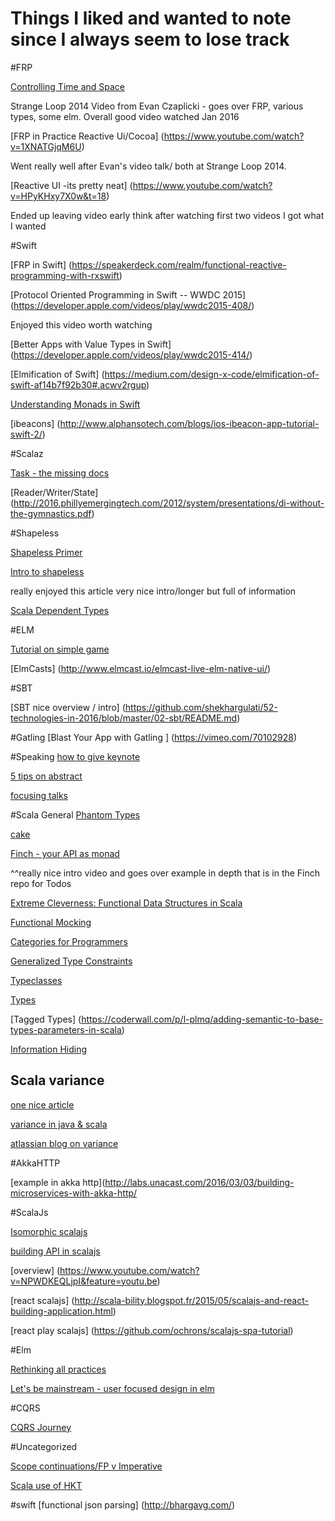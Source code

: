 # Things I liked and wanted to note since I always seem to lose track


#FRP


[Controlling Time and Space](https://www.youtube.com/watch?v=Agu6jipKfYw)

Strange Loop 2014 Video from Evan Czaplicki - goes over FRP, various types, some elm. Overall good video watched Jan 2016

[FRP in Practice Reactive Ui/Cocoa] (https://www.youtube.com/watch?v=1XNATGjqM6U)

Went really well after Evan's video talk/ both at Strange Loop 2014. 

[Reactive UI -its pretty neat] (https://www.youtube.com/watch?v=HPyKHxy7X0w&t=18)

Ended up leaving video early think after watching first two videos I got what I wanted

#Swift

[FRP in Swift] (https://speakerdeck.com/realm/functional-reactive-programming-with-rxswift)

[Protocol Oriented Programming in Swift -- WWDC 2015] (https://developer.apple.com/videos/play/wwdc2015-408/)

Enjoyed this video worth watching

[Better Apps with Value Types in Swift] (https://developer.apple.com/videos/play/wwdc2015-414/)

[Elmification of Swift] (https://medium.com/design-x-code/elmification-of-swift-af14b7f92b30#.acwv2rgup)

[Understanding Monads in Swift](https://realm.io/news/slug-andy-bartholomew-understand-monads-one-weird-trick/)

[ibeacons] (http://www.alphansotech.com/blogs/ios-ibeacon-app-tutorial-swift-2/)


#Scalaz

[Task - the missing docs](http://timperrett.com/2014/07/20/scalaz-task-the-missing-documentation/) 

[Reader/Writer/State] (http://2016.phillyemergingtech.com/2012/system/presentations/di-without-the-gymnastics.pdf)

#Shapeless

[Shapeless Primer](https://rnduja.github.io/2016/01/19/a_shapeless_primer/)

[Intro to shapeless](http://jto.github.io/articles/getting-started-with-shapeless/)

really enjoyed this article very nice intro/longer but full of information

[Scala Dependent Types](http://rnduja.github.io/2015/10/07/scala-dependent-types/)

#ELM

[Tutorial on simple game](https://tech.zalando.com/blog/using-elm-to-create-a-fun-game-in-just-five-days/)

[ElmCasts] (http://www.elmcast.io/elmcast-live-elm-native-ui/)



#SBT

[SBT nice overview / intro] (https://github.com/shekhargulati/52-technologies-in-2016/blob/master/02-sbt/README.md)

#Gatling
[Blast Your App with Gatling ] (https://vimeo.com/70102928)

#Speaking
[how to give keynote](https://medium.com/@chadfowler/how-to-give-a-keynote-9cc61abb6ec8#.gifwzfc5n)

[5 tips on abstract](http://tech.noredink.com/post/138031621973/five-quick-tips-for-submitting-conference-talks)

[focusing talks](https://www.facebook.com/note.php?note_id=536820369684165)

#Scala General
[Phantom Types](http://danielwestheide.com/blog/2015/06/28/put-your-writes-where-your-master-is-compile-time-restriction-of-slick-effect-types.html)

[cake](http://www.andrewrollins.com/2014/08/07/scala-cake-pattern-self-type-annotations-vs-inheritance/)

[Finch - your API as monad](https://skillsmatter.com/skillscasts/6876-finch-your-rest-api-as-a-monad)

^^really nice intro video and goes over example in depth that is in the Finch repo for Todos

[Extreme Cleverness: Functional Data Structures in Scala](https://vimeo.com/28760673?ref=tw-share)

[Functional Mocking](https://vimeo.com/125038982)

[Categories for Programmers](http://www.infoq.com/presentations/categories-functional-programming)

[Generalized Type Constraints](http://blog.bruchez.name/2015/11/generalized-type-constraints-in-scala.html?m=1)

[Typeclasses](https://ropas.snu.ac.kr/~bruno/papers/TypeClasses.pdf)

[Types](http://ktoso.github.io/scala-types-of-types/)

[Tagged Types] (https://coderwall.com/p/l-plmq/adding-semantic-to-base-types-parameters-in-scala)

[Information Hiding](http://typelevel.org/blog/2016/03/13/information-hiding.html)

## Scala variance

[one nice article](http://blog.kamkor.me/Covariance-And-Contravariance-In-Scala/)

[variance in java & scala](https://medium.com/@sinisalouc/variance-in-java-and-scala-63af925d21dc#.wxm4xxpuz)

[atlassian blog on variance](http://blogs.atlassian.com/2013/01/covariance-and-contravariance-in-scala/)

#AkkaHTTP

[example in akka http](http://labs.unacast.com/2016/03/03/building-microservices-with-akka-http/

#ScalaJs

[Isomorphic scalajs](https://vimeo.com/154932681)

[building API in scalajs](http://pavkin.ru/how-to-make-an-idiomatic-javascript-library-with-scala-js/)

[overview] (https://www.youtube.com/watch?v=NPWDKEQLjpI&feature=youtu.be)

[react scalajs] (http://scala-bility.blogspot.fr/2015/05/scalajs-and-react-building-application.html)

[react play scalajs] (https://github.com/ochrons/scalajs-spa-tutorial)

#Elm

[Rethinking all practices](https://www.youtube.com/watch?v=txxKx_I39a8)

[Let's be mainstream - user focused design in elm](https://www.youtube.com/watch?v=oYk8CKH7OhE)

#CQRS

[CQRS Journey](https://msdn.microsoft.com/en-us/library/jj554200.aspx)

#Uncategorized

[Scope continuations/FP v Imperative](http://blog.paralleluniverse.co/2015/08/07/scoped-continuations/)

[Scala use of HKT](http://stackoverflow.com/questions/4765532/what-does-abstract-over-mean/4765918#4765918)

#swift
[functional json parsing] (http://bhargavg.com/)


